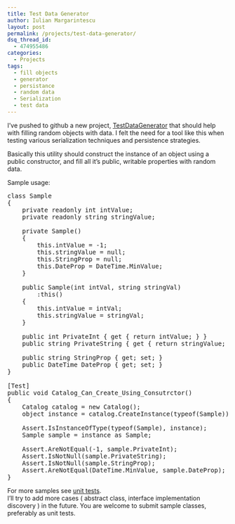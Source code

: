 ```yaml
---
title: Test Data Generator
author: Iulian Margarintescu
layout: post
permalink: /projects/test-data-generator/
dsq_thread_id:
  - 474955486
categories:
  - Projects
tags:
  - fill objects
  - generator
  - persistance
  - random data
  - Serialization
  - test data
---
```

I&#8217;ve pushed to github a new project, [TestDataGenerator][1] that should help with filling random objects with data. I felt the need for a tool like this when testing various serialization techniques and persistence strategies.

Basically this utility should construct the instance of an object using a public constructor, and fill all it&#8217;s public, writable properties with random data.

Sample usage:

<pre class="brush:csharp">class Sample
{
	private readonly int intValue;
	private readonly string stringValue;

	private Sample()
	{
		this.intValue = -1;
		this.stringValue = null;
		this.StringProp = null;
		this.DateProp = DateTime.MinValue;
	}

	public Sample(int intVal, string stringVal)
		:this()
	{
		this.intValue = intVal;
		this.stringValue = stringVal;
	}

	public int PrivateInt { get { return intValue; } }
	public string PrivateString { get { return stringValue; } }

	public string StringProp { get; set; }
	public DateTime DateProp { get; set; }
}

[Test]
public void Catalog_Can_Create_Using_Consutrctor()
{
	Catalog catalog = new Catalog();
	object instance = catalog.CreateInstance(typeof(Sample));

	Assert.IsInstanceOfType(typeof(Sample), instance);
	Sample sample = instance as Sample;

	Assert.AreNotEqual(-1, sample.PrivateInt);
	Assert.IsNotNull(sample.PrivateString);
	Assert.IsNotNull(sample.StringProp);
	Assert.AreNotEqual(DateTime.MinValue, sample.DateProp);
}</pre>

For more samples see [unit tests][2].  
I&#8217;ll try to add more cases ( abstract class, interface implementation discovery ) in the future. You are welcome to submit sample classes, preferably as unit tests.

 [1]: https://github.com/etishor/TestDataGenerator "Test Data Generator"
 [2]: https://github.com/etishor/TestDataGenerator/tree/master/TestDataGenerator.Tests "Unit Tests"